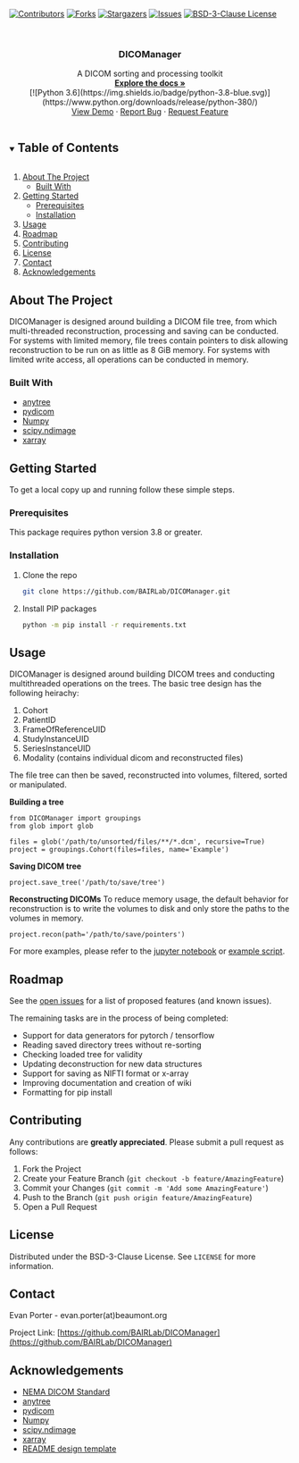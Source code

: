 <!--
*** Thanks for checking out the Best-README-Template. If you have a suggestion
*** that would make this better, please fork the repo and create a pull request
*** or simply open an issue with the tag "enhancement".
*** Thanks again! Now go create something AMAZING! :D
***
***
***
*** To avoid retyping too much info. Do a search and replace for the following:
*** github_username, repo_name, twitter_handle, email, project_title, project_description
-->



<!-- PROJECT SHIELDS -->
<!--
*** I'm using markdown "reference style" links for readability.
*** Reference links are enclosed in brackets [ ] instead of parentheses ( ).
*** See the bottom of this document for the declaration of the reference variables
*** for contributors-url, forks-url, etc. This is an optional, concise syntax you may use.
*** https://www.markdownguide.org/basic-syntax/#reference-style-links
-->
[![Contributors][contributors-shield]][contributors-url]
[![Forks][forks-shield]][forks-url]
[![Stargazers][stars-shield]][stars-url]
[![Issues][issues-shield]][issues-url]
[![BSD-3-Clause License][license-shield]][license-url]



<!-- PROJECT LOGO -->
<br />
<p align="center">
  <h3 align="center">DICOManager</h3>

  <p align="center">
    A DICOM sorting and processing toolkit
    <br />
    <a href="https://github.com/BAIRLab/DICOManager/"><strong>Explore the docs »</strong></a>
    <br />
    [![Python 3.6](https://img.shields.io/badge/python-3.8-blue.svg)](https://www.python.org/downloads/release/python-380/)
    <br />
    <a href="https://github.com/BAIRLab/DICOManager/blob/dev/example.py">View Demo</a>
    ·
    <a href="https://github.com/BAIRLab/DICOManager/issues">Report Bug</a>
    ·
    <a href="https://github.com/BAIRLab/DICOManager/issues">Request Feature</a>
  </p>
</p>



<!-- TABLE OF CONTENTS -->
<details open="open">
  <summary><h2 style="display: inline-block">Table of Contents</h2></summary>
  <ol>
    <li>
      <a href="#about-the-project">About The Project</a>
      <ul>
        <li><a href="#built-with">Built With</a></li>
      </ul>
    </li>
    <li>
      <a href="#getting-started">Getting Started</a>
      <ul>
        <li><a href="#prerequisites">Prerequisites</a></li>
        <li><a href="#installation">Installation</a></li>
      </ul>
    </li>
    <li><a href="#usage">Usage</a></li>
    <li><a href="#roadmap">Roadmap</a></li>
    <li><a href="#contributing">Contributing</a></li>
    <li><a href="#license">License</a></li>
    <li><a href="#contact">Contact</a></li>
    <li><a href="#acknowledgements">Acknowledgements</a></li>
  </ol>
</details>



<!-- ABOUT THE PROJECT -->
## About The Project
DICOManager is designed around building a DICOM file tree, from which multi-threaded reconstruction, processing and saving can be conducted. For systems with limited memory, file trees contain pointers to disk allowing reconstruction to be run on as little as 8 GiB memory. For systems with limited write access, all operations can be conducted in memory.

### Built With

* [anytree](https://anytree.readthedocs.io/en/latest/)
* [pydicom](https://pydicom.github.io)
* [Numpy](https://numpy.org)
* [scipy.ndimage](https://docs.scipy.org/doc/scipy/reference/ndimage.html)
* [xarray](http://xarray.pydata.org/en/stable/)


<!-- GETTING STARTED -->
## Getting Started

To get a local copy up and running follow these simple steps.

### Prerequisites

This package requires python version 3.8 or greater.
### Installation

1. Clone the repo
   ```sh
   git clone https://github.com/BAIRLab/DICOManager.git
   ```
2. Install PIP packages
   ```sh
   python -m pip install -r requirements.txt
   ```

<!-- USAGE EXAMPLES -->
## Usage

DICOManager is designed around building DICOM trees and conducting multithreaded operations on the trees. The basic tree design has the following heirachy:
1. Cohort
2. PatientID
3. FrameOfReferenceUID
4. StudyInstanceUID
5. SeriesInstanceUID
6. Modality (contains individual dicom and reconstructed files)

The file tree can then be saved, reconstructed into volumes, filtered, sorted or manipulated.

**Building a tree**
```
from DICOManager import groupings
from glob import glob

files = glob('/path/to/unsorted/files/**/*.dcm', recursive=True)
project = groupings.Cohort(files=files, name='Example')
```

**Saving DICOM tree**
```
project.save_tree('/path/to/save/tree')
```

**Reconstructing DICOMs**
To reduce memory usage, the default behavior for reconstruction is to write the volumes to disk and only store the paths to the volumes in memory.
```
project.recon(path='/path/to/save/pointers')
```

For more examples, please refer to the [jupyter notebook](https://github.com/BAIRLab/DICOManager/blob/dev/tutorial.ipynb) or [example script](https://github.com/BAIRLab/DICOManager/blob/dev/example.py).

<!-- ROADMAP -->
## Roadmap

See the [open issues](https://github.com/BAIRLab/DICOManager/issues) for a list of proposed features (and known issues).

The remaining tasks are in the process of being completed:
* Support for data generators for pytorch / tensorflow
* Reading saved directory trees without re-sorting
* Checking loaded tree for validity
* Updating deconstruction for new data structures
* Support for saving as NIFTI format or x-array
* Improving documentation and creation of wiki
* Formatting for pip install

<!-- CONTRIBUTING -->
## Contributing

Any contributions are **greatly appreciated**. Please submit a pull request as follows:

1. Fork the Project
2. Create your Feature Branch (`git checkout -b feature/AmazingFeature`)
3. Commit your Changes (`git commit -m 'Add some AmazingFeature'`)
4. Push to the Branch (`git push origin feature/AmazingFeature`)
5. Open a Pull Request


<!-- LICENSE -->
## License

Distributed under the BSD-3-Clause License. See `LICENSE` for more information.


<!-- CONTACT -->
## Contact

Evan Porter - evan.porter(at)beaumont.org

Project Link: [https://github.com/BAIRLab/DICOManager](https://github.com/BAIRLab/DICOManager)



<!-- ACKNOWLEDGEMENTS -->
## Acknowledgements

* [NEMA DICOM Standard](http://dicom.nema.org/medical/dicom/current/output/html/part01.html)
* [anytree](https://anytree.readthedocs.io/en/latest/)
* [pydicom](https://pydicom.github.io)
* [Numpy](https://numpy.org)
* [scipy.ndimage](https://docs.scipy.org/doc/scipy/reference/ndimage.html)
* [xarray](http://xarray.pydata.org/en/stable/)
* [README design template](https://github.com/othneildrew/Best-README-Template)


<!-- MARKDOWN LINKS & IMAGES -->
<!-- https://www.markdownguide.org/basic-syntax/#reference-style-links -->
[contributors-shield]: https://img.shields.io/github/contributors/BAIRLab/DICOManager.svg?style=for-the-badge
[contributors-url]: https://github.com/BAIRLab/DICOManager/graphs/contributors
[forks-shield]: https://img.shields.io/github/forks/BAIRLab/DICOManager.svg?style=for-the-badge
[forks-url]: https://github.com/BAIRLab/DICOManager/network/members
[stars-shield]: https://img.shields.io/github/stars/BAIRLab/DICOManager.svg?style=for-the-badge
[stars-url]: https://github.com/BAIRLab/DICOManager/stargazers
[issues-shield]: https://img.shields.io/github/issues/BAIRLab/DICOManager.svg?style=for-the-badge
[issues-url]: https://github.com/BAIRLab/DICOManager/issues
[license-shield]: https://img.shields.io/github/license/BAIRLab/DICOManager.svg?style=for-the-badge
[license-url]: https://github.com/BAIRLab/DICOManager/blob/dev/LICENSE.txt
